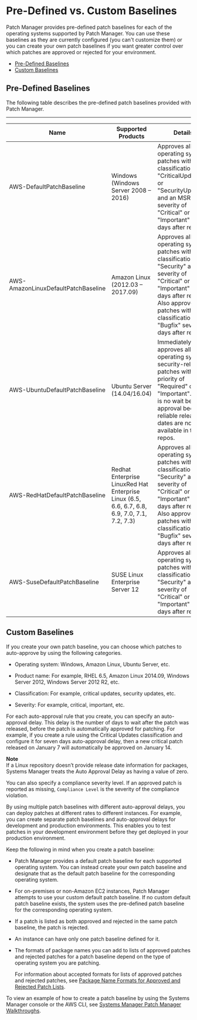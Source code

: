 # Pre\-Defined vs\. Custom Baselines<a name="patch-manager-baselines"></a>

Patch Manager provides pre\-defined patch baselines for each of the operating systems supported by Patch Manager\. You can use these baselines as they are currently configured \(you can't customize them\) or you can create your own patch baselines if you want greater control over which patches are approved or rejected for your environment\. 


+ [Pre\-Defined Baselines](#patch-manager-baselines-pre-defined)
+ [Custom Baselines](#patch-manager-baselines-custom)

## Pre\-Defined Baselines<a name="patch-manager-baselines-pre-defined"></a>

The following table describes the pre\-defined patch baselines provided with Patch Manager\.


****  

| Name | Supported Products | Details | 
| --- | --- | --- | 
|  AWS\-DefaultPatchBaseline  |  Windows \(Windows Server 2008 – 2016\)  |  Approves all operating system patches with a classification of "CriticalUpdates" or "SecurityUpdates" and an MSRC severity of "Critical" or "Important" seven days after release\.  | 
|  AWS\-AmazonLinuxDefaultPatchBaseline  |  Amazon Linux \(2012\.03 – 2017\.09\)  |  Approves all operating system patches with a classification of "Security" and severity of "Critical" or "Important" seven days after release\. Also approves all patches with a classification of "Bugfix" seven days after release  | 
|  AWS\-UbuntuDefaultPatchBaseline  |  Ubuntu Server \(14\.04/16\.04\)  |  Immediately approves all operating system security\-related patches with a priority of "Required" or "Important"\. There is no wait before approval because reliable release dates are not available in the repos\.  | 
|  AWS\-RedHatDefaultPatchBaseline  |  Redhat Enterprise LinuxRed Hat Enterprise Linux \(6\.5, 6\.6, 6\.7, 6\.8, 6\.9, 7\.0, 7\.1, 7\.2, 7\.3\)   |  Approves all operating system patches with a classification of "Security" and severity of "Critical" or "Important" seven days after release\. Also approves all patches with a classification of "Bugfix" seven days after release\.  | 
| AWS\-SuseDefaultPatchBaseline | SUSE Linux Enterprise Server 12 | Approves all operating system patches with a classification of "Security" and a severity of "Critical" or "Important" seven days after release\.  | 

## Custom Baselines<a name="patch-manager-baselines-custom"></a>

If you create your own patch baseline, you can choose which patches to auto\-approve by using the following categories\.

+ Operating system: Windows, Amazon Linux, Ubuntu Server, etc\.

+ Product name: For example, RHEL 6\.5, Amazon Linux 2014\.09, Windows Server 2012, Windows Server 2012 R2, etc\.

+ Classification: For example, critical updates, security updates, etc\.

+ Severity: For example, critical, important, etc\.

For each auto\-approval rule that you create, you can specify an auto\-approval delay\. This delay is the number of days to wait after the patch was released, before the patch is automatically approved for patching\. For example, if you create a rule using the Critical Updates classification and configure it for seven days auto\-approval delay, then a new critical patch released on January 7 will automatically be approved on January 14\.

**Note**  
If a Linux repository doesn’t provide release date information for packages, Systems Manager treats the Auto Approval Delay as having a value of zero\.

You can also specify a compliance severity level\. If an approved patch is reported as missing, `Compliance Level` is the severity of the compliance violation\. 

By using multiple patch baselines with different auto\-approval delays, you can deploy patches at different rates to different instances\. For example, you can create separate patch baselines and auto\-approval delays for development and production environments\. This enables you to test patches in your development environment before they get deployed in your production environment\. 

Keep the following in mind when you create a patch baseline:

+ Patch Manager provides a default patch baseline for each supported operating system\. You can instead create your own patch baseline and designate that as the default patch baseline for the corresponding operating system\.

+ For on\-premises or non\-Amazon EC2 instances, Patch Manager attempts to use your custom default patch baseline\. If no custom default patch baseline exists, the system uses the pre\-defined patch baseline for the corresponding operating system\.

+ If a patch is listed as both approved and rejected in the same patch baseline, the patch is rejected\.

+ An instance can have only one patch baseline defined for it\.

+ The formats of package names you can add to lists of approved patches and rejected patches for a patch baseline depend on the type of operating system you are patching\.

  For information about accepted formats for lists of approved patches and rejected patches, see [Package Name Formats for Approved and Rejected Patch Lists](patch-manager-approved-rejected-package-name-formats.md)\.

To view an example of how to create a patch baseline by using the Systems Manager console or the AWS CLI, see [Systems Manager Patch Manager Walkthroughs](sysman-patch-walkthrough.md)\.